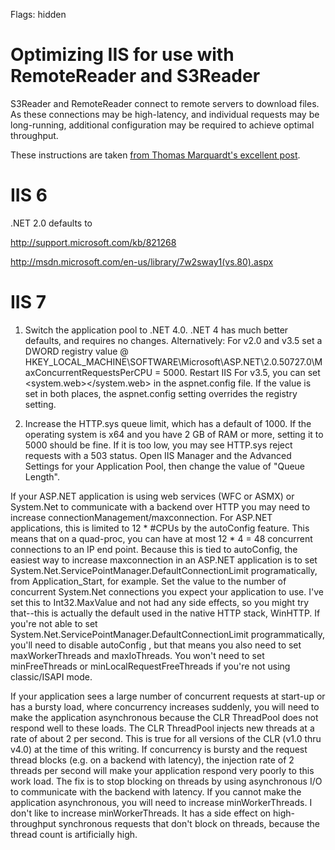 Flags: hidden

# Optimizing IIS for use with RemoteReader and S3Reader

S3Reader and RemoteReader connect to remote servers to download files. As these connections may be high-latency, and individual requests may be long-running, additional configuration may be required to achieve optimal throughput. 

These instructions are taken [from Thomas Marquardt's excellent post](http://blogs.msdn.com/b/tmarq/archive/2007/07/21/asp-net-thread-usage-on-iis-7-0-and-6-0.aspx).

# IIS 6

.NET 2.0 defaults to 

http://support.microsoft.com/kb/821268


http://msdn.microsoft.com/en-us/library/7w2sway1(vs.80).aspx



# IIS 7

1. Switch the application pool to .NET 4.0. .NET 4 has much better defaults, and requires no changes. Alternatively:
		For v2.0 and v3.5 set a DWORD registry value @ HKEY_LOCAL_MACHINE\SOFTWARE\Microsoft\ASP.NET\2.0.50727.0\MaxConcurrentRequestsPerCPU = 5000.  Restart IIS
		For v3.5, you can  set <system.web><applicationPool maxConcurrentRequestsPerCPU="5000"/></system.web> in the aspnet.config file.  If the value is set in both places, the aspnet.config setting overrides the registry setting.

2. Increase the HTTP.sys queue limit, which has a default of 1000.  If the operating system is x64 and you have 2 GB of RAM or more, setting it to 5000 should be fine.  If it is too low, you may see HTTP.sys reject requests with a 503 status.  Open IIS Manager and the Advanced Settings for your Application Pool, then change the value of "Queue Length".




If your ASP.NET application is using web services (WFC or ASMX) or System.Net to communicate with a backend over HTTP you may need to increase connectionManagement/maxconnection.  For ASP.NET applications, this is limited to 12 * #CPUs by the autoConfig feature.  This means that on a quad-proc, you can have at most 12 * 4 = 48 concurrent connections to an IP end point.  Because this is tied to autoConfig, the easiest way to increase maxconnection in an ASP.NET application is to set System.Net.ServicePointManager.DefaultConnectionLimit programatically, from Application_Start, for example.  Set the value to the number of concurrent System.Net connections you expect your application to use.  I've set this to Int32.MaxValue and not had any side effects, so you might try that--this is actually the default used in the native HTTP stack, WinHTTP.  If you're not able to set System.Net.ServicePointManager.DefaultConnectionLimit programmatically, you'll need to disable autoConfig , but that means you also need to set maxWorkerThreads and maxIoThreads.  You won't need to set minFreeThreads or minLocalRequestFreeThreads if you're not using classic/ISAPI mode.

If your application sees a large number of concurrent requests at start-up or has a bursty load, where concurrency increases suddenly, you will need to make the application asynchronous because the CLR ThreadPool does not respond well to these loads.  The CLR ThreadPool injects new threads at a rate of about 2 per second.  This is true for all versions of the CLR (v1.0 thru v4.0) at the time of this writing.  If concurrency is bursty and the request thread blocks (e.g. on a backend with latency), the injection rate of 2 threads per second will make your application respond very poorly to this work load.  The fix is to stop blocking on threads by using asynchronous I/O to communicate with the backend with latency.  If you cannot make the application asynchronous, you will need to increase minWorkerThreads.  I don't like to increase minWorkerThreads.  It has a side effect on high-throughput synchronous requests that don't block on threads, because the thread count is artificially high.